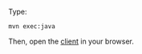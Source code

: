Type:

```
mvn exec:java
```

Then, open the [client](http://jsbin.com/ditewo/1/watch?js,console) in your browser.